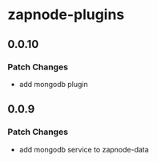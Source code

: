 # zapnode-plugins

## 0.0.10

### Patch Changes

- add mongodb plugin

## 0.0.9

### Patch Changes

- add mongodb service to zapnode-data
